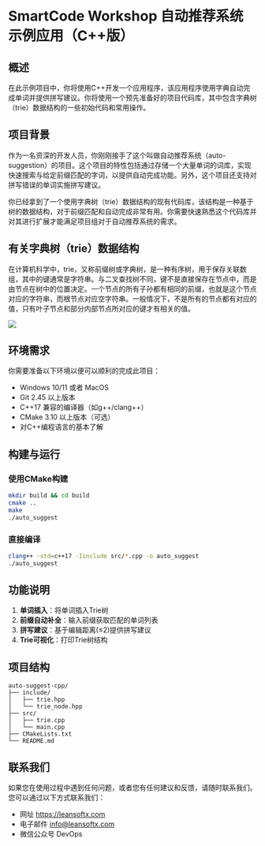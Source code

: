 # SmartCode Workshop 自动推荐系统示例应用（C++版）

## 概述

在此示例项目中，你将使用C++开发一个应用程序，该应用程序使用字典自动完成单词并提供拼写建议。你将使用一个预先准备好的项目代码库，其中包含字典树（trie）数据结构的一些初始代码和常用操作。

## 项目背景

作为一名资深的开发人员，你刚刚接手了这个叫做自动推荐系统（auto-suggestion）的项目。这个项目的特性包括通过存储一个大量单词的词库，实现快速搜索与给定前缀匹配的字词，以提供自动完成功能。另外，这个项目还支持对拼写错误的单词实施拼写建议。

你已经拿到了一个使用字典树（trie）数据结构的现有代码库，该结构是一种基于树的数据结构，对于前缀匹配和自动完成非常有用。你需要快速熟悉这个代码库并对其进行扩展才能满足项目组对于自动推荐系统的需求。

## 有关字典树（trie）数据结构

在计算机科学中，trie，又称前缀树或字典树，是一种有序树，用于保存关联数组，其中的键通常是字符串。与二叉查找树不同，键不是直接保存在节点中，而是由节点在树中的位置决定。一个节点的所有子孙都有相同的前缀，也就是这个节点对应的字符串，而根节点对应空字符串。一般情况下，不是所有的节点都有对应的值，只有叶子节点和部分内部节点所对应的键才有相关的值。

![](trie.png)

## 环境需求

你需要准备以下环境以便可以顺利的完成此项目：
- Windows 10/11 或者 MacOS
- Git 2.45 以上版本
- C++17 兼容的编译器（如g++/clang++）
- CMake 3.10 以上版本（可选）
- 对C++编程语言的基本了解

## 构建与运行

### 使用CMake构建
```bash
mkdir build && cd build
cmake ..
make
./auto_suggest
```

### 直接编译
```bash
clang++ -std=c++17 -Iinclude src/*.cpp -o auto_suggest
./auto_suggest
```

## 功能说明

1. **单词插入**：将单词插入Trie树
2. **前缀自动补全**：输入前缀获取匹配的单词列表
3. **拼写建议**：基于编辑距离(≤2)提供拼写建议
4. **Trie可视化**：打印Trie树结构

## 项目结构
```
auto-suggest-cpp/
├── include/
│   ├── trie.hpp
│   └── trie_node.hpp
├── src/
│   ├── trie.cpp
│   └── main.cpp
├── CMakeLists.txt
└── README.md
```

## 联系我们

如果您在使用过程中遇到任何问题，或者您有任何建议和反馈，请随时联系我们。您可以通过以下方式联系我们：

- 网址 https://leansoftx.com
- 电子邮件 info@leansoftx.com
- 微信公众号 DevOps
